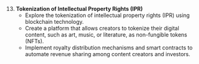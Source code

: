 13. **Tokenization of Intellectual Property Rights (IPR)**
    - Explore the tokenization of intellectual property rights (IPR) using blockchain technology.
    - Create a platform that allows creators to tokenize their digital content, such as art, music, or literature, as non-fungible tokens (NFTs).
    - Implement royalty distribution mechanisms and smart contracts to automate revenue sharing among content creators and investors.